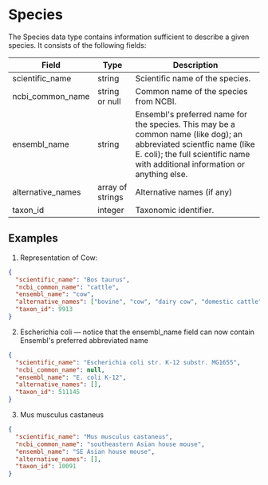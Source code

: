 # Species

The Species data type contains information sufficient to describe a given species. It consists of the following fields:

| Field                     | Type                  | Description                               | 
|---------------------------|-----------------------|-------------------------------------------|
| scientific_name           | string                | Scientific name of the species.           
| ncbi_common_name          | string or null        | Common name of the species from NCBI.     
| ensembl_name              | string                | Ensembl's preferred name for the species.  This may be a common name (like dog); an abbreviated scientfic name (like E. coli); the full scientific name with additional information or anything else.       
| alternative_names         | array of strings      | Alternative names (if any)                 
| taxon_id                  | integer               | Taxonomic identifier. 


## Examples

1. Representation of Cow:

```json
{
  "scientific_name": "Bos taurus",
  "ncbi_common_name": "cattle",
  "ensembl_name": "cow",
  "alternative_names": ["bovine", "cow", "dairy cow", "domestic cattle", "domestic cow"],
  "taxon_id": 9913
}
```

2. Escherichia coli — notice that the ensembl_name field can now contain Ensembl's preferred abbreviated name

```json
{
  "scientific_name": "Escherichia coli str. K-12 substr. MG1655",
  "ncbi_common_name": null, 
  "ensembl_name": "E. coli K-12",
  "alternative_names": [],
  "taxon_id": 511145
}
```

3. Mus musculus castaneus

```json
{
  "scientific_name": "Mus musculus castaneus",
  "ncbi_common_name": "southeastern Asian house mouse", 
  "ensembl_name": "SE Asian house mouse",
  "alternative_names": [],
  "taxon_id": 10091
}
```

